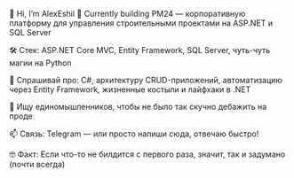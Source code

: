 👋 Hi, I’m AlexEshil
🔨 Currently building PM24 — корпоративную платформу для управления строительными проектами на ASP.NET и SQL Server

🛠 Стек: ASP.NET Core MVC, Entity Framework, SQL Server, чуть-чуть магии на Python

💬 Спрашивай про: C#, архитектуру CRUD-приложений, автоматизацию через Entity Framework, жизненные костыли и лайфхаки в .NET

🤝 Ищу единомышленников, чтобы не было так скучно дебажить на проде

📫 Связь: Telegram — или просто напиши сюда, отвечаю быстро!

🤓 Факт: Если что-то не билдится с первого раза, значит, так и задумано (почти всегда)

